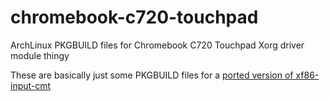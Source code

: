 chromebook-c720-touchpad
========================

ArchLinux PKGBUILD files for Chromebook C720 Touchpad Xorg driver module thingy

These are basically just some PKGBUILD files for a [ported version of xf86-input-cmt](https://github.com/hugegreenbug/xf86-input-cmt)

